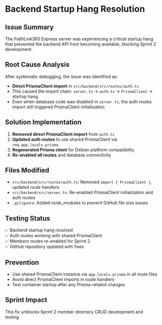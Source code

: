 # Backend Startup Hang Resolution

## Issue Summary
The FaithLink360 Express server was experiencing a critical startup hang that prevented the backend API from becoming available, blocking Sprint 2 development.

## Root Cause Analysis
After systematic debugging, the issue was identified as:
- **Direct PrismaClient import** in `src/backend/src/routes/auth.ts`
- This caused the import chain: `server.ts` → `auth.ts` → `PrismaClient` → startup hang
- Even when database code was disabled in `server.ts`, the auth routes import still triggered PrismaClient initialization

## Solution Implementation
1. **Removed direct PrismaClient import** from `auth.ts`
2. **Updated auth routes** to use shared PrismaClient via `req.app.locals.prisma`
3. **Regenerated Prisma client** for Debian platform compatibility
4. **Re-enabled all routes** and database connectivity

## Files Modified
- `src/backend/src/routes/auth.ts`: Removed `import { PrismaClient }`, updated route handlers
- `src/backend/src/server.ts`: Re-enabled PrismaClient initialization and auth routes
- `.gitignore`: Added node_modules to prevent GitHub file size issues

## Testing Status
✅ Backend startup hang resolved  
✅ Auth routes working with shared PrismaClient  
✅ Members routes re-enabled for Sprint 2  
✅ GitHub repository updated with fixes  

## Prevention
- Use shared PrismaClient instance via `app.locals.prisma` in all route files
- Avoid direct PrismaClient imports in route handlers
- Test container startup after any Prisma-related changes

## Sprint Impact
This fix unblocks Sprint 2 member directory CRUD development and testing.
